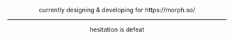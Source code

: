 
<div align="center"> 
 <p>currently designing & developing for https://morph.so/</p>
</div>

-----

<div align="center">
 <p>hesitation is defeat</p>
</div>
